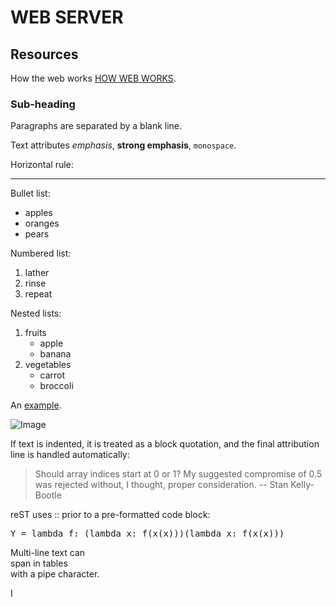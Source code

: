 <h1>WEB SERVER</h1>
<h2>Resources</h2>
<p>How the web works <a href="https://developer.mozilla.org/en-US/docs/Learn/Getting_started_with_the_web/How_the_Web_works">HOW WEB WORKS</a>.</p>
<h3>Sub-heading</h3>
<p>Paragraphs are separated by a blank line.</p>
<p>Text attributes <em>emphasis</em>, <strong>strong emphasis</strong>, <code>monospace</code>.</p>
<p>Horizontal rule:</p>
<hr />
<p>Bullet list:</p>
<ul>
  <li>apples</li>
  <li>oranges</li>
  <li>pears</li>
</ul>

<p>Numbered list:</p>

<ol>
  <li>lather</li>
  <li>rinse</li>
  <li>repeat</li>
</ol>

<p>Nested lists:</p>

<ol>
  <li>fruits
    <ul>
      <li>apple</li>
      <li>banana</li>
    </ul>
  </li>
  <li>vegetables
    <ul>
      <li>carrot</li>
      <li>broccoli</li>
    </ul>
  </li>
</ol>
<p>An <a href="http://example.com">example</a>.</p>

<p><img alt="Image"src="Icon-pictures.png" /></p>

<p>If text is indented, it is treated as a block quotation, and the final attribution line is handled automatically:</p>
<blockquote>
Should array indices start at 0 or 1?
My suggested compromise of 0.5 was rejected without, I thought, proper consideration.
-- Stan Kelly-Bootle</blockquote>

<p>reST uses :: prior to a pre-formatted code block:</p>
<pre class="literal-block">
Y = lambda f: (lambda x: f(x(x)))(lambda x: f(x(x)))
</pre>

<p>Multi-line text can<br/>span in tables<br/>with a pipe character.</p>I
